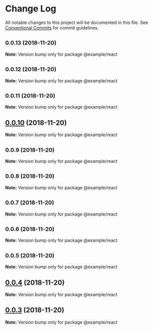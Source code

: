 # Change Log

All notable changes to this project will be documented in this file.
See [Conventional Commits](https://conventionalcommits.org) for commit guidelines.

## <small>0.0.13 (2018-11-20)</small>

**Note:** Version bump only for package @example/react





## <small>0.0.12 (2018-11-20)</small>

**Note:** Version bump only for package @example/react





## <small>0.0.11 (2018-11-20)</small>

**Note:** Version bump only for package @example/react





## [0.0.10](https://github.com/BarryYan/nsp/compare/v0.0.9...v0.0.10) (2018-11-20)

**Note:** Version bump only for package @example/react





## <small>0.0.9 (2018-11-20)</small>

**Note:** Version bump only for package @example/react





## <small>0.0.8 (2018-11-20)</small>

**Note:** Version bump only for package @example/react





## <small>0.0.7 (2018-11-20)</small>

**Note:** Version bump only for package @example/react





## <small>0.0.6 (2018-11-20)</small>

**Note:** Version bump only for package @example/react





## <small>0.0.5 (2018-11-20)</small>

**Note:** Version bump only for package @example/react





## [0.0.4](https://github.com/BarryYan/nsp/compare/v0.0.3...v0.0.4) (2018-11-20)

**Note:** Version bump only for package @example/react





## [0.0.3](https://github.com/BarryYan/nsp/compare/v0.0.2...v0.0.3) (2018-11-20)

**Note:** Version bump only for package @example/react
